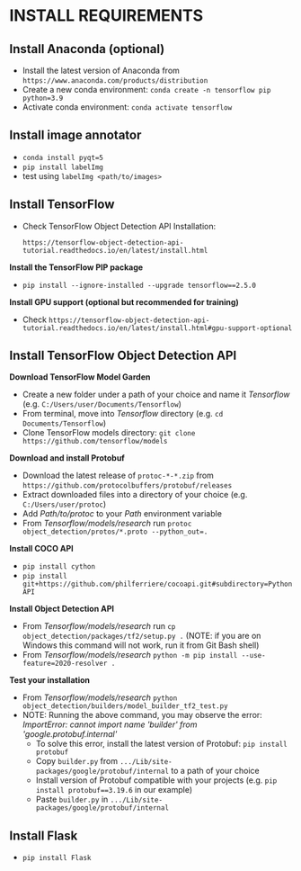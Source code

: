 # INSTALL REQUIREMENTS

## Install Anaconda (optional)

* Install the latest version of Anaconda from `https://www.anaconda.com/products/distribution`
* Create a new conda environment:
  `conda create -n tensorflow pip python=3.9`
* Activate conda environment:
  `conda activate tensorflow`

## Install image annotator

* `conda install pyqt=5`
* `pip install labelImg`
* test using `labelImg <path/to/images>`

## Install TensorFlow

* Check TensorFlow Object Detection API Installation:

  `https://tensorflow-object-detection-api-tutorial.readthedocs.io/en/latest/install.html`

**Install the TensorFlow PIP package**

* `pip install --ignore-installed --upgrade tensorflow==2.5.0`

**Install GPU support (optional but recommended for training)**

* Check `https://tensorflow-object-detection-api-tutorial.readthedocs.io/en/latest/install.html#gpu-support-optional`
  
## Install TensorFlow Object Detection API

**Download TensorFlow Model Garden**

  * Create a new folder under a path of your choice and name it *Tensorflow* (e.g. `C:/Users/user/Documents/Tensorflow`)
  * From terminal, move into *Tensorflow* directory (e.g. `cd Documents/Tensorflow`)
  * Clone TensorFlow models directory: `git clone https://github.com/tensorflow/models`

**Download and install Protobuf**

  * Download the latest release of `protoc-*-*.zip` from `https://github.com/protocolbuffers/protobuf/releases`
  * Extract downloaded files into a directory of your choice (e.g. `C:/Users/user/protoc`)
  * Add *Path/to/protoc* to your *Path* environment variable
  * From *Tensorflow/models/research* run `protoc object_detection/protos/*.proto --python_out=.`

**Install COCO API**

  * `pip install cython`
  * `pip install git+https://github.com/philferriere/cocoapi.git#subdirectory=PythonAPI`

**Install Object Detection API**

  * From *Tensorflow/models/research* run `cp object_detection/packages/tf2/setup.py .` (NOTE: if you are on Windows this command will not work, run it from Git Bash shell)
  * From *Tensorflow/models/research* `python -m pip install --use-feature=2020-resolver .`

**Test your installation**

  * From *Tensorflow/models/research* `python object_detection/builders/model_builder_tf2_test.py`
  * NOTE: Running the above command, you may observe the error: *ImportError: cannot import name 'builder' from 'google.protobuf.internal'*
    - To solve this error, install the latest version of Protobuf: `pip install protobuf`
    - Copy `builder.py` from `.../Lib/site-packages/google/protobuf/internal` to a path of your choice
    - Install version of Protobuf compatible with your projects (e.g. `pip install protobuf==3.19.6` in our example)
    - Paste `builder.py` in `.../Lib/site-packages/google/protobuf/internal`

## Install Flask
  
  * `pip install Flask`
